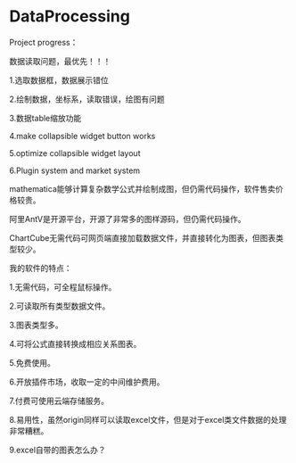 # DataProcessing

Project progress：

数据读取问题，最优先！！！

1.选取数据框，数据展示错位

2.绘制数据，坐标系，读取错误，绘图有问题

3.数据table缩放功能

4.make collapsible widget button works

5.optimize collapsible widget layout

6.Plugin system and market system

mathematica能够计算复杂数学公式并绘制成图，但仍需代码操作，软件售卖价格较贵。

阿里AntV是开源平台，开源了非常多的图样源码，但仍需代码操作。

ChartCube无需代码可网页端直接加载数据文件，并直接转化为图表，但图表类型较少。


我的软件的特点：

1.无需代码，可全程鼠标操作。

2.可读取所有类型数据文件。

3.图表类型多。

4.可将公式直接转换成相应关系图表。

5.免费使用。

6.开放插件市场，收取一定的中间维护费用。

7.付费可使用云端存储服务。

8.易用性，虽然origin同样可以读取excel文件，但是对于excel类文件数据的处理非常糟糕。

9.excel自带的图表怎么办？
